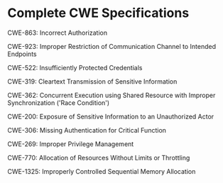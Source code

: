 

# Complete CWE Specifications

CWE-863: Incorrect Authorization

CWE-923: Improper Restriction of Communication Channel to Intended Endpoints

CWE-522: Insufficiently Protected Credentials

CWE-319: Cleartext Transmission of Sensitive Information

CWE-362: Concurrent Execution using Shared Resource with Improper Synchronization ('Race Condition')

CWE-200: Exposure of Sensitive Information to an Unauthorized Actor

CWE-306: Missing Authentication for Critical Function

CWE-269: Improper Privilege Management

CWE-770: Allocation of Resources Without Limits or Throttling

CWE-1325: Improperly Controlled Sequential Memory Allocation